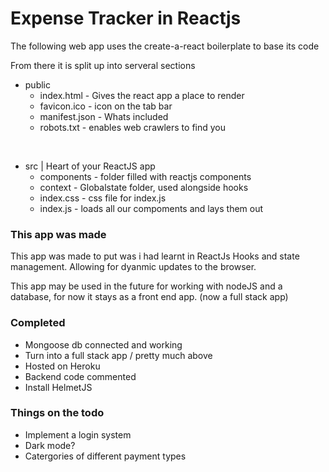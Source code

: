 # Expense Tracker in Reactjs

The following web app uses the create-a-react boilerplate to base its code

From there it is split up into serveral sections 

- public
    - index.html - Gives the react app a place to render
    - favicon.ico - icon on the tab bar
    - manifest.json - Whats included
    - robots.txt - enables web crawlers to find you

<br></be>
- src | Heart of your ReactJS app
    - components - folder filled with reactjs components
    - context - Globalstate folder, used alongside hooks
    - index.css - css file for index.js
    - index.js - loads all our compoments and lays them out

### This app was made

This app was made to put was i had learnt in ReactJs Hooks and state management. Allowing for dyanmic updates to the browser.

This app may be used in the future for working with nodeJS and a database, for now it stays as a front end app. (now a full stack app)

### Completed

- Mongoose db connected and working
- Turn into a full stack app / pretty much above
- Hosted on Heroku
- Backend code commented
- Install HelmetJS

### Things on the todo

- Implement a login system
- Dark mode?
- Catergories of different payment types